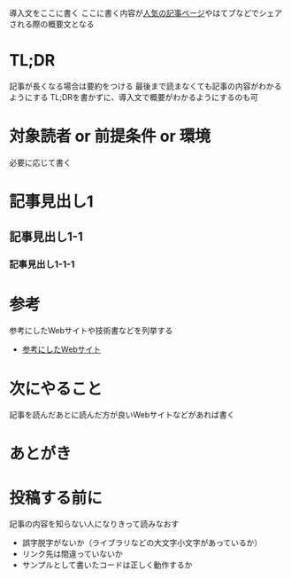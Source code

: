 導入文をここに書く
ここに書く内容が[人気の記事ページ](http://qiita.com/popular-items)やはてブなどでシェアされる際の概要文となる

# TL;DR

記事が長くなる場合は要約をつける
最後まで読まなくても記事の内容がわかるようにする
TL;DRを書かずに、導入文で概要がわかるようにするのも可

# 対象読者 or 前提条件 or 環境

必要に応じて書く

# 記事見出し1

## 記事見出し1-1

### 記事見出し1-1-1

# 参考

参考にしたWebサイトや技術書などを列挙する

- [参考にしたWebサイト](http://example.com)

# 次にやること

記事を読んだあとに読んだ方が良いWebサイトなどがあれば書く

# あとがき



# 投稿する前に

記事の内容を知らない人になりきって読みなおす

- 誤字脱字がないか（ライブラリなどの大文字小文字があっているか）
- リンク先は間違っていないか
- サンプルとして書いたコードは正しく動作するか